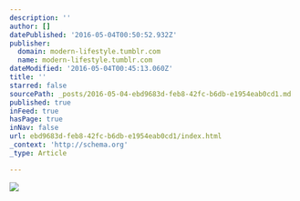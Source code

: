 ```yaml
---
description: ''
author: []
datePublished: '2016-05-04T00:50:52.932Z'
publisher:
  domain: modern-lifestyle.tumblr.com
  name: modern-lifestyle.tumblr.com
dateModified: '2016-05-04T00:45:13.060Z'
title: ''
starred: false
sourcePath: _posts/2016-05-04-ebd9683d-feb8-42fc-b6db-e1954eab0cd1.md
published: true
inFeed: true
hasPage: true
inNav: false
url: ebd9683d-feb8-42fc-b6db-e1954eab0cd1/index.html
_context: 'http://schema.org'
_type: Article

---
```

![](http://67.media.tumblr.com/c160f9dad46e459561eae309ee2c6b98/tumblr_nzjklssw361rs67bxo1_500.jpg)
